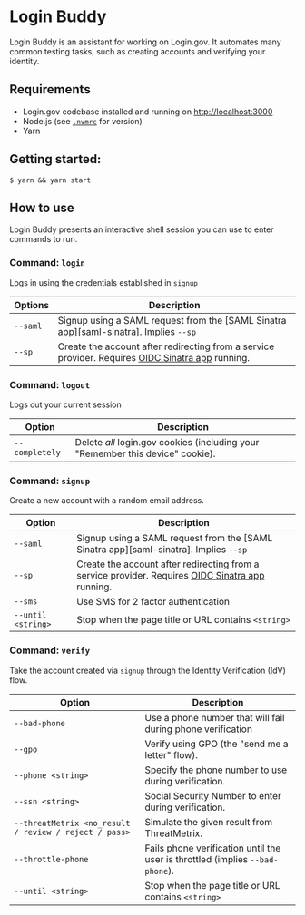 # Login Buddy

Login Buddy is an assistant for working on Login.gov. It automates many common testing tasks, such as creating accounts and verifying your identity.

## Requirements

- Login.gov codebase installed and running on <http://localhost:3000>
- Node.js (see [`.nvmrc`](./.nvmrc) for version)
- Yarn

## Getting started:

```shell
$ yarn && yarn start
```

## How to use

Login Buddy presents an interactive shell session you can use to enter commands to run.

### Command: `login`

Logs in using the credentials established in `signup`

| Options  | Description                                                                                                      |
| -------- | ---------------------------------------------------------------------------------------------------------------- |
| `--saml` | Signup using a SAML request from the [SAML Sinatra app][saml-sinatra]. Implies `--sp`                            |
| `--sp`   | Create the account after redirecting from a service provider. Requires [OIDC Sinatra app][oidc-sinatra] running. |

### Command: `logout`

Logs out your current session

| Option         | Description                                                                    |
| -------------- | ------------------------------------------------------------------------------ |
| `--completely` | Delete _all_ login.gov cookies (including your "Remember this device" cookie). |

### Command: `signup`

Create a new account with a random email address.

| Option             | Description                                                                                                      |
| ------------------ | ---------------------------------------------------------------------------------------------------------------- |
| `--saml`           | Signup using a SAML request from the [SAML Sinatra app][saml-sinatra]. Implies `--sp`                            |
| `--sp`             | Create the account after redirecting from a service provider. Requires [OIDC Sinatra app][oidc-sinatra] running. |
| `--sms`            | Use SMS for 2 factor authentication                                                                              |
| `--until <string>` | Stop when the page title or URL contains `<string>`                                                              |

### Command: `verify`

Take the account created via `signup` through the Identity Verification (IdV) flow.

| Option                                                | Description                                                                   |
| ----------------------------------------------------- | ----------------------------------------------------------------------------- |
| `--bad-phone`                                         | Use a phone number that will fail during phone verification                   |
| `--gpo`                                               | Verify using GPO (the "send me a letter" flow).                               |
| `--phone <string>`                                    | Specify the phone number to use during verification.                          |
| `--ssn <string>`                                      | Social Security Number to enter during verification.                          |
| `--threatMetrix <no_result / review / reject / pass>` | Simulate the given result from ThreatMetrix.                                  |
| `--throttle-phone`                                    | Fails phone verification until the user is throttled (implies `--bad-phone`). |
| `--until <string>`                                    | Stop when the page title or URL contains `<string>`                           |

[oidc-sinatra]: https://github.com/18F/identity-oidc-sinatra
[saml-sinator]: https://github.com/18F/identity-saml-sinatra
